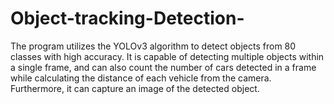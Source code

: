 # Object-tracking-Detection-
The program utilizes the YOLOv3 algorithm to detect objects from 80 classes with high accuracy. It is capable of detecting multiple objects within a single frame, and can also count the number of cars detected in a frame while calculating the distance of each vehicle from the camera. Furthermore, it can capture an image of the detected object.
